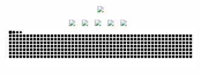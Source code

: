 <div align="center">

  <!-- knock code pictures 敲代码的图片 -->
  <picture>
    <source media="(prefers-color-scheme: dark)" srcset="https://cdn.jsdelivr.net/gh/sun0225SUN/sun0225SUN/assets/images/coding.gif" />
    <source media="(prefers-color-scheme: light)" srcset="https://cdn.jsdelivr.net/gh/sun0225SUN/sun0225SUN/assets/images/developer.svg" height="225px" />
    <img src="https://cdn.jsdelivr.net/gh/sun0225SUN/sun0225SUN/assets/images/coding.gif" />
  </picture>
  
  <!-- for beauty 留个空行好看点 -->
  <div>&nbsp;</div>

  <!-- profile logo 个人资料徽标 -->
  <div>
    <a href="https://ezops.cn"><img src="https://img.shields.io/badge/邮箱地址-ezops.cn@gmail.com-c14438?style=flat-square&logo=Gmail&labelColor=990033&logoColor=white&color=EEEEEE&link=mailto:ezops.cn@gmail.com" /></a>&emsp;
    <a href="https://ezops.cn"><img src="https://img.shields.io/badge/微信公众号-大龄运维工程师-c32136?style=flat-square&logo=wechat&labelColor=009900&logoColor=white&color=EEEEEE" /></a>&emsp;
    <a href="https://ezops.cn"><img src="https://img.shields.io/badge/QQ讨论群-682374468-07c160?style=flat-square&logo=qq&labelColor=990066&logoColor=white&color=EEEEEE" /></a>&emsp;
    <a href="https://ezops.cn"><img src="https://img.shields.io/badge/微信-ezopscn-8c36db?style=flat-square&logo=wechat&labelColor=009900&logoColor=white&color=EEEEEE" /></a>&emsp;
    <a href="https://ezops.cn"><img src="https://img.shields.io/badge/QQ-1214966109-ff69b4?style=flat-square&logo=qq&labelColor=990066&logoColor=white&color=EEEEEE" /></a>&emsp;  
  </div>

  <!-- Snake Code Contribution Map 贪吃蛇代码贡献图 -->
  <picture>
    <source media="(prefers-color-scheme: dark)" srcset="https://github.com/goer3/goer3/blob/output/github-snake-dark.svg" />
    <source media="(prefers-color-scheme: light)" srcset="https://github.com/goer3/goer3/blob/output/github-snake.svg" />
    <img alt="github-snake" src="github-snake.svg" />
  </picture>
</div>
